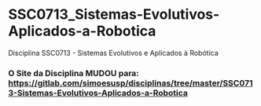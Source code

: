 # SSC0713_Sistemas-Evolutivos-Aplicados-a-Robotica
Disciplina SSC0713 - Sistemas Evolutivos e Aplicados à Robótica

### O Site da Disciplina MUDOU para: https://gitlab.com/simoesusp/disciplinas/tree/master/SSC0713-Sistemas-Evolutivos-Aplicados-a-Robotica




